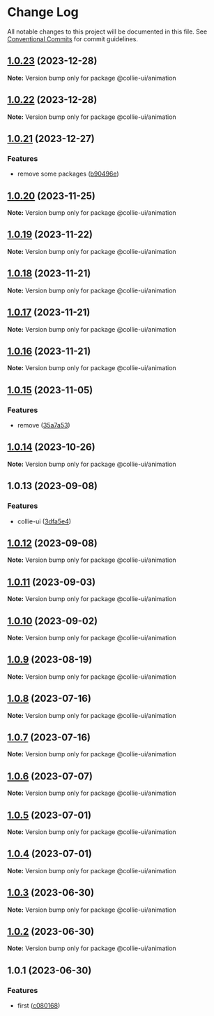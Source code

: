 # Change Log

All notable changes to this project will be documented in this file. See [Conventional Commits](https://conventionalcommits.org) for commit guidelines.

## [1.0.23](https://github.com/collie-ui/collie-ui/compare/@collie-ui/animation@1.0.22...@collie-ui/animation@1.0.23) (2023-12-28)

**Note:** Version bump only for package @collie-ui/animation

## [1.0.22](https://github.com/collie-ui/collie-ui/compare/@collie-ui/animation@1.0.21...@collie-ui/animation@1.0.22) (2023-12-28)

**Note:** Version bump only for package @collie-ui/animation

## [1.0.21](https://github.com/collie-ui/collie-ui/compare/@collie-ui/animation@1.0.20...@collie-ui/animation@1.0.21) (2023-12-27)

### Features

- remove some packages ([b90496e](https://github.com/collie-ui/collie-ui/commit/b90496e59c4122cf5459055715ceac9206b9eb8f))

## [1.0.20](https://github.com/collie-ui/collie-ui/compare/@collie-ui/animation@1.0.19...@collie-ui/animation@1.0.20) (2023-11-25)

**Note:** Version bump only for package @collie-ui/animation

## [1.0.19](https://github.com/collie-ui/collie-ui/compare/@collie-ui/animation@1.0.18...@collie-ui/animation@1.0.19) (2023-11-22)

**Note:** Version bump only for package @collie-ui/animation

## [1.0.18](https://github.com/collie-ui/collie-ui/compare/@collie-ui/animation@1.0.17...@collie-ui/animation@1.0.18) (2023-11-21)

**Note:** Version bump only for package @collie-ui/animation

## [1.0.17](https://github.com/collie-ui/collie-ui/compare/@collie-ui/animation@1.0.16...@collie-ui/animation@1.0.17) (2023-11-21)

**Note:** Version bump only for package @collie-ui/animation

## [1.0.16](https://github.com/collie-ui/collie-ui/compare/@collie-ui/animation@1.0.15...@collie-ui/animation@1.0.16) (2023-11-21)

**Note:** Version bump only for package @collie-ui/animation

## [1.0.15](https://github.com/collie-ui/collie-ui/compare/@collie-ui/animation@1.0.14...@collie-ui/animation@1.0.15) (2023-11-05)

### Features

- remove ([35a7a53](https://github.com/collie-ui/collie-ui/commit/35a7a531845a08f99114a7d707c83c1e84d0d0e4))

## [1.0.14](https://github.com/collie-ui/collie-ui/compare/@collie-ui/animation@1.0.13...@collie-ui/animation@1.0.14) (2023-10-26)

**Note:** Version bump only for package @collie-ui/animation

## 1.0.13 (2023-09-08)

### Features

- collie-ui ([3dfa5e4](https://github.com/collie-ui/collie-ui/commit/3dfa5e4eadca863919e9ffbb3dfb9ab726977c7e))

## [1.0.12](https://github.com/collie-ui/collie-ui/compare/@collie-ui/animation@1.0.11...@collie-ui/animation@1.0.12) (2023-09-08)

**Note:** Version bump only for package @collie-ui/animation

## [1.0.11](https://github.com/collie-ui/collie-ui/compare/@collie-ui/animation@1.0.10...@collie-ui/animation@1.0.11) (2023-09-03)

**Note:** Version bump only for package @collie-ui/animation

## [1.0.10](https://github.com/collie-ui/collie-ui/compare/@collie-ui/animation@1.0.9...@collie-ui/animation@1.0.10) (2023-09-02)

**Note:** Version bump only for package @collie-ui/animation

## [1.0.9](https://github.com/collie-ui/collie-ui/compare/@collie-ui/animation@1.0.8...@collie-ui/animation@1.0.9) (2023-08-19)

**Note:** Version bump only for package @collie-ui/animation

## [1.0.8](https://github.com/collie-ui/collie-ui/compare/@collie-ui/animation@1.0.7...@collie-ui/animation@1.0.8) (2023-07-16)

**Note:** Version bump only for package @collie-ui/animation

## [1.0.7](https://github.com/collie-ui/collie-ui/compare/@collie-ui/animation@1.0.6...@collie-ui/animation@1.0.7) (2023-07-16)

**Note:** Version bump only for package @collie-ui/animation

## [1.0.6](https://github.com/collie-ui/collie-ui/compare/@collie-ui/animation@1.0.5...@collie-ui/animation@1.0.6) (2023-07-07)

**Note:** Version bump only for package @collie-ui/animation

## [1.0.5](https://github.com/collie-ui/collie-ui/compare/@collie-ui/animation@1.0.4...@collie-ui/animation@1.0.5) (2023-07-01)

**Note:** Version bump only for package @collie-ui/animation

## [1.0.4](https://github.com/collie-ui/collie-ui/compare/@collie-ui/animation@1.0.3...@collie-ui/animation@1.0.4) (2023-07-01)

**Note:** Version bump only for package @collie-ui/animation

## [1.0.3](https://github.com/collie-ui/collie-ui/compare/@collie-ui/animation@1.0.1...@collie-ui/animation@1.0.3) (2023-06-30)

**Note:** Version bump only for package @collie-ui/animation

## [1.0.2](https://github.com/collie-ui/collie-ui/compare/@collie-ui/animation@1.0.1...@collie-ui/animation@1.0.2) (2023-06-30)

**Note:** Version bump only for package @collie-ui/animation

## 1.0.1 (2023-06-30)

### Features

- first ([c080168](https://github.com/collie-ui/collie-ui/commit/c08016812d92193e95c9600e6121a9e57c6a9165))
